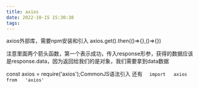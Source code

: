 ```yaml
---
title: axios
date: 2022-10-15 15:30:38
tags:
---
```


axios外部库，需要npm安装和引入        axios.get().then(()=>{},()=>{})

注意里面两个箭头函数，第一个表示成功，传入response形参，获得的数据应该是response.data，因为返回给我们的是对象，我们需要拿到data数据

const axios = require('axios');CommonJS语法引入   还有 `  import   axios    from   'axios'`